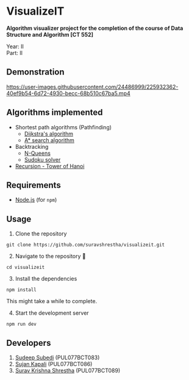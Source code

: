 # VisualizeIT
**Algorithm visualizer project for the completion of the course of Data Structure and Algorithm [CT 552]**

Year: II<br>
Part: II

## Demonstration
https://user-images.githubusercontent.com/24486999/225932362-40ef9b54-6d72-4930-becc-68b510c67ba5.mp4

## Algorithms implemented
- Shortest path algorithms (Pathfinding)
  - [Dijkstra's algorithm](https://en.wikipedia.org/wiki/Dijkstra%27s_algorithm)
  - [A* search algorithm](https://en.wikipedia.org/wiki/A*_search_algorithm)
- Backtracking
  - [N-Queens](https://en.wikipedia.org/wiki/Eight_queens_puzzle)
  - [Sudoku solver](https://en.wikipedia.org/wiki/Sudoku_solving_algorithms)
- [Recursion - Tower of Hanoi](https://en.wikipedia.org/wiki/Tower_of_Hanoi)

## Requirements
- [Node.js](https://nodejs.org/en/) (for `npm`)

## Usage
1. Clone the repository
```
git clone https://github.com/suravshrestha/visualizeit.git
```

2. Navigate to the repository :open_file_folder:
```
cd visualizeit
```

3. Install the dependencies
```
npm install
```
This might take a while to complete.

4. Start the development server
```
npm run dev
```

## Developers
1. [Sudeep Subedi](https://github.com/nothing-mann) (PUL077BCT083)
2. [Sujan Kapali](https://github.com/Sk47R) (PUL077BCT086)
3. [Surav Krishna Shrestha](https://github.com/suravshrestha) (PUL077BCT089)
